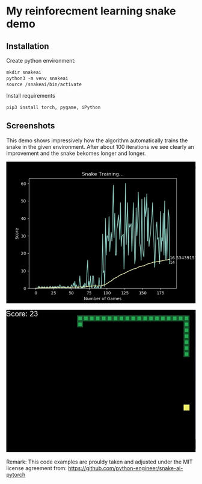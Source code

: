 # My reinforecment learning snake demo 



## Installation

Create python environment:

```
mkdir snakeai 
python3 -m venv snakeai
source /snakeai/bin/activate
```

Install requirements 

```
pip3 install torch, pygame, iPython

```





## Screenshots

This demo shows impressively how the algorithm automatically trains the snake in the given environment. After about 100 iterations we see clearly an improvement and the snake bekomes longer and longer.

![snake](https://github.com/mahabo/my-rl-snake-game/blob/main/res/snake.jpg)

![screen](https://github.com/mahabo/my-rl-snake-game/blob/main/res/stats.jpg)


Remark: This code examples are prouldy taken and adjusted under the MIT license agreement from: https://github.com/python-engineer/snake-ai-pytorch 


